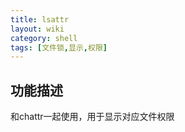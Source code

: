 ```yaml
---
title: lsattr
layout: wiki
category: shell
tags: [文件锁,显示,权限]
---
```


## 功能描述

和chattr一起使用，用于显示对应文件权限
